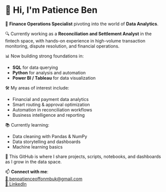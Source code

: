 # 👋 Hi, I'm Patience Ben

🎯 **Finance Operations Specialist** pivoting into the world of **Data Analytics**.

🔍 Currently working as a **Reconciliation and Settlement Analyst** in the fintech space, with hands-on experience in high-volume transaction monitoring, dispute resolution, and financial operations.

📊 Now building strong foundations in:
- **SQL** for data querying
- **Python** for analysis and automation
- **Power BI / Tableau** for data visualization

🛠️ My areas of interest include:
- Financial and payment data analytics
- Smart routing & approval optimization
- Automation in reconciliation workflows
- Business intelligence and reporting

📚 Currently learning:
- Data cleaning with Pandas & NumPy
- Data storytelling and dashboards
- Machine learning basics

📂 This GitHub is where I share projects, scripts, notebooks, and dashboards as I grow in the data space.

📫 **Connect with me**:  
[📧 benpatienceoffonmbuk@gmail.com](mailto:benpatienceoffonmbuk@gmail.com)  
[🔗 LinkedIn](https://www.linkedin.com/in/patience-ben-770836162)
